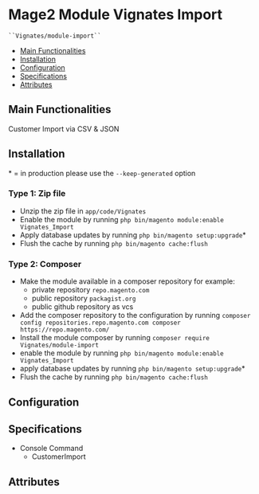 # Mage2 Module Vignates Import

    ``Vignates/module-import``

 - [Main Functionalities](#markdown-header-main-functionalities)
 - [Installation](#markdown-header-installation)
 - [Configuration](#markdown-header-configuration)
 - [Specifications](#markdown-header-specifications)
 - [Attributes](#markdown-header-attributes)


## Main Functionalities
Customer Import via CSV & JSON

## Installation
\* = in production please use the `--keep-generated` option

### Type 1: Zip file

 - Unzip the zip file in `app/code/Vignates`
 - Enable the module by running `php bin/magento module:enable Vignates_Import`
 - Apply database updates by running `php bin/magento setup:upgrade`\*
 - Flush the cache by running `php bin/magento cache:flush`

### Type 2: Composer

 - Make the module available in a composer repository for example:
    - private repository `repo.magento.com`
    - public repository `packagist.org`
    - public github repository as vcs
 - Add the composer repository to the configuration by running `composer config repositories.repo.magento.com composer https://repo.magento.com/`
 - Install the module composer by running `composer require Vignates/module-import`
 - enable the module by running `php bin/magento module:enable Vignates_Import`
 - apply database updates by running `php bin/magento setup:upgrade`\*
 - Flush the cache by running `php bin/magento cache:flush`


## Configuration




## Specifications

 - Console Command
	- CustomerImport


## Attributes



